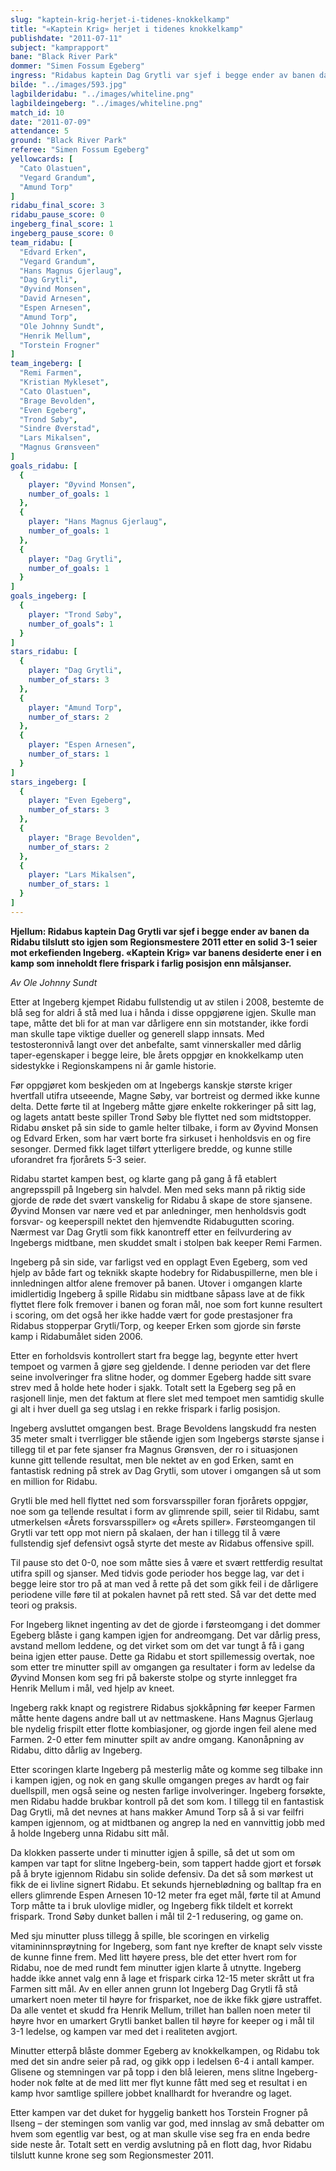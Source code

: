```yaml
---
slug: "kaptein-krig-herjet-i-tidenes-knokkelkamp"
title: "«Kaptein Krig» herjet i tidenes knokkelkamp"
publishdate: "2011-07-11"
subject: "kamprapport"
bane: "Black River Park"
dommer: "Simen Fossum Egeberg"
ingress: "Ridabus kaptein Dag Grytli var sjef i begge ender av banen da Ridabu tilslutt sto igjen som Regionsmestere 2011 etter en solid 3-1 seier mot erkefienden Ingeberg. «Kaptein Krig» var banens desiderte ener i en kamp som inneholdt flere frispark i farlig posisjon enn målsjanser."
bilde: "../images/593.jpg"
lagbilderidabu: "../images/whiteline.png"
lagbildeingeberg: "../images/whiteline.png"
match_id: 10
date: "2011-07-09"
attendance: 5
ground: "Black River Park"
referee: "Simen Fossum Egeberg"
yellowcards: [
  "Cato Olastuen",
  "Vegard Grandum",
  "Amund Torp"
]
ridabu_final_score: 3
ridabu_pause_score: 0
ingeberg_final_score: 1
ingeberg_pause_score: 0
team_ridabu: [
  "Edvard Erken",
  "Vegard Grandum",
  "Hans Magnus Gjerlaug",
  "Dag Grytli",
  "Øyvind Monsen",
  "David Arnesen",
  "Espen Arnesen",
  "Amund Torp",
  "Ole Johnny Sundt",
  "Henrik Mellum",
  "Torstein Frogner"
]
team_ingeberg: [
  "Remi Farmen",
  "Kristian Mykleset",
  "Cato Olastuen",
  "Brage Bevolden",
  "Even Egeberg",
  "Trond Søby",
  "Sindre Øverstad",  
  "Lars Mikalsen",
  "Magnus Grønsveen"
]
goals_ridabu: [
  {
    player: "Øyvind Monsen",
    number_of_goals: 1
  },
  {
    player: "Hans Magnus Gjerlaug",
    number_of_goals: 1
  },
  {
    player: "Dag Grytli",
    number_of_goals: 1
  }
]
goals_ingeberg: [
  {
    player: "Trond Søby",
    number_of_goals": 1
  }
]
stars_ridabu: [
  {
    player: "Dag Grytli",
    number_of_stars: 3
  },
  {
    player: "Amund Torp",
    number_of_stars: 2
  },
  {
    player: "Espen Arnesen",
    number_of_stars: 1
  }
]
stars_ingeberg: [
  {
    player: "Even Egeberg",
    number_of_stars: 3
  },
  {
    player: "Brage Bevolden",
    number_of_stars: 2
  },
  {
    player: "Lars Mikalsen",
    number_of_stars: 1
  }
]
---
```


**Hjellum: Ridabus kaptein Dag Grytli var sjef i begge ender av banen da Ridabu tilslutt sto igjen som Regionsmestere 2011 etter en solid 3-1 seier mot erkefienden Ingeberg. «Kaptein Krig» var banens desiderte ener i en kamp som inneholdt flere frispark i farlig posisjon enn målsjanser.**

*Av Ole Johnny Sundt*

Etter at Ingeberg kjempet Ridabu fullstendig ut av stilen i 2008, bestemte de blå seg for aldri å stå med lua i hånda i disse oppgjørene igjen. Skulle man tape, måtte det bli for at man var dårligere enn sin motstander, ikke fordi man skulle tape viktige dueller og generell slapp innsats. Med testosteronnivå langt over det anbefalte, samt vinnerskaller med dårlig taper-egenskaper i begge leire, ble årets oppgjør en knokkelkamp uten sidestykke i Regionskampens ni år gamle historie.

Før oppgjøret kom beskjeden om at Ingebergs kanskje største kriger hvertfall utifra utseeende, Magne Søby, var bortreist og dermed ikke kunne delta. Dette førte til at Ingeberg måtte gjøre enkelte rokkeringer på sitt lag, og lagets antatt beste spiller Trond Søby ble flyttet ned som midtstopper. Ridabu ønsket på sin side to gamle helter tilbake, i form av Øyvind Monsen og Edvard Erken, som har vært borte fra sirkuset i henholdsvis en og fire sesonger. Dermed fikk laget tilført ytterligere bredde, og kunne stille uforandret fra fjorårets 5-3 seier.

Ridabu startet kampen best, og klarte gang på gang å få etablert angrepsspill på Ingeberg sin halvdel. Men med seks mann på riktig side gjorde de røde det svært vanskelig for Ridabu å skape de store sjansene. Øyvind Monsen var nære ved et par anledninger, men henholdsvis godt forsvar- og keeperspill nektet den hjemvendte Ridabugutten scoring. Nærmest var Dag Grytli som fikk kanontreff etter en feilvurdering av Ingebergs midtbane, men skuddet smalt i stolpen bak keeper Remi Farmen.

Ingeberg på sin side, var farligst ved en opplagt Even Egeberg, som ved hjelp av både fart og teknikk skapte hodebry for Ridabuspillerne, men ble i innledningen altfor alene fremover på banen. Utover i omgangen klarte imidlertidig Ingeberg å spille Ridabu sin midtbane såpass lave at de fikk flyttet flere folk fremover i banen og foran mål, noe som fort kunne resultert i scoring, om det også her ikke hadde vært for gode prestasjoner fra Ridabus stopperpar Grytli/Torp, og keeper Erken som gjorde sin første kamp i Ridabumålet siden 2006.

Etter en forholdsvis kontrollert start fra begge lag, begynte etter hvert tempoet og varmen å gjøre seg gjeldende. I denne perioden var det flere seine involveringer fra slitne hoder, og dommer Egeberg hadde sitt svare strev med å holde hete hoder i sjakk. Totalt sett la Egeberg seg på en rasjonell linje, men det faktum at flere slet med tempoet men samtidig skulle gi alt i hver duell ga seg utslag i en rekke frispark i farlig posisjon.

Ingeberg avsluttet omgangen best. Brage Bevoldens langskudd fra nesten 35 meter smalt i tverrligger ble stående igjen som Ingebergs største sjanse i tillegg til et par fete sjanser fra Magnus Grønsven, der ro i situasjonen kunne gitt tellende resultat, men ble nektet av en god Erken, samt en fantastisk redning på strek av Dag Grytli, som utover i omgangen så ut som en million for Ridabu.

Grytli ble med hell flyttet ned som forsvarsspiller foran fjorårets oppgjør, noe som ga tellende resultat i form av glimrende spill, seier til Ridabu, samt utmerkelsen «Årets forsvarsspiller» og «Årets spiller». Førsteomgangen til Grytli var tett opp mot niern på skalaen, der han i tillegg til å være fullstendig sjef defensivt også styrte det meste av Ridabus offensive spill.

Til pause sto det 0-0, noe som måtte sies å være et svært rettferdig resultat utifra spill og sjanser. Med tidvis gode perioder hos begge lag, var det i begge leire stor tro på at man ved å rette på det som gikk feil i de dårligere periodene ville føre til at pokalen havnet på rett sted. Så var det dette med teori og praksis.

For Ingeberg liknet ingenting av det de gjorde i førsteomgang i det dommer Egeberg blåste i gang kampen igjen for andreomgang. Det var dårlig press, avstand mellom leddene, og det virket som om det var tungt å få i gang beina igjen etter pause. Dette ga Ridabu et stort spillemessig overtak, noe som etter tre minutter spill av omgangen ga resultater i form av ledelse da Øyvind Monsen kom seg fri på bakerste stolpe og styrte innlegget fra Henrik Mellum i mål, ved hjelp av kneet.

Ingeberg rakk knapt og registrere Ridabus sjokkåpning før keeper Farmen måtte hente dagens andre ball ut av nettmaskene. Hans Magnus Gjerlaug ble nydelig frispilt etter flotte kombiasjoner, og gjorde ingen feil alene med Farmen. 2-0 etter fem minutter spilt av andre omgang. Kanonåpning av Ridabu, ditto dårlig av Ingeberg.

Etter scoringen klarte Ingeberg på mesterlig måte og komme seg tilbake inn i kampen igjen, og nok en gang skulle omgangen preges av hardt og fair duellspill, men også seine og nesten farlige involveringer. Ingeberg forsøkte, men Ridabu hadde brukbar kontroll på det som kom. I tillegg til en fantastisk Dag Grytli, må det nevnes at hans makker Amund Torp så å si var feilfri kampen igjennom, og at midtbanen og angrep la ned en vannvittig jobb med å holde Ingeberg unna Ridabu sitt mål.

Da klokken passerte under ti minutter igjen å spille, så det ut som om kampen var tapt for slitne Ingeberg-bein, som tappert hadde gjort et forsøk på å bryte igjennom Ridabu sin solide defensiv. Da det så som mørkest ut fikk de ei livline signert Ridabu. Et sekunds hjerneblødning og balltap fra en ellers glimrende Espen Arnesen 10-12 meter fra eget mål, førte til at Amund Torp måtte ta i bruk ulovlige midler, og Ingeberg fikk tildelt et korrekt frispark. Trond Søby dunket ballen i mål til 2-1 redusering, og game on.

Med sju minutter pluss tillegg å spille, ble scoringen en virkelig vitamininnsprøytning for Ingeberg, som fant nye krefter de knapt selv visste de kunne finne frem. Med litt høyere press, ble det etter hvert rom for Ridabu, noe de med rundt fem minutter igjen klarte å utnytte. Ingeberg hadde ikke annet valg enn å lage et frispark cirka 12-15 meter skrått ut fra Farmen sitt mål. Av en eller annen grunn lot Ingeberg Dag Grytli få stå umarkert noen meter til høyre for frisparket, noe de ikke fikk gjøre ustraffet. Da alle ventet et skudd fra Henrik Mellum, trillet han ballen noen meter til høyre hvor en umarkert Grytli banket ballen til høyre for keeper og i mål til 3-1 ledelse, og kampen var med det i realiteten avgjort.

Minutter etterpå blåste dommer Egeberg av knokkelkampen, og Ridabu tok med det sin andre seier på rad, og gikk opp i ledelsen 6-4 i antall kamper. Glisene og stemningen var på topp i den blå leieren, mens slitne Ingeberg-hoder nok følte at de med litt mer flyt kunne fått med seg et resultat i en kamp hvor samtlige spillere jobbet knallhardt for hverandre og laget.

Etter kampen var det duket for hyggelig bankett hos Torstein Frogner på Ilseng – der stemingen som vanlig var god, med innslag av små debatter om hvem som egentlig var best, og at man skulle vise seg fra en enda bedre side neste år. Totalt sett en verdig avslutning på en flott dag, hvor Ridabu tilslutt kunne krone seg som Regionsmester 2011.